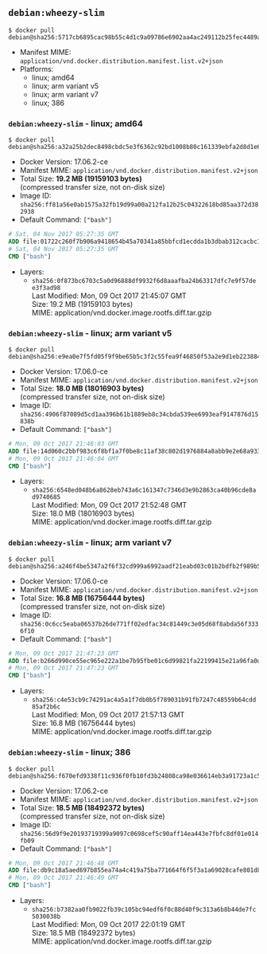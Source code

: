 ## `debian:wheezy-slim`

```console
$ docker pull debian@sha256:5717cb6895cac98b55c4d1c9a09786e6902aa4ac249112b25fec4489a5823267
```

-	Manifest MIME: `application/vnd.docker.distribution.manifest.list.v2+json`
-	Platforms:
	-	linux; amd64
	-	linux; arm variant v5
	-	linux; arm variant v7
	-	linux; 386

### `debian:wheezy-slim` - linux; amd64

```console
$ docker pull debian@sha256:a32a25b2dec8498cbdc5e3f6362c92bd1008b80c161339ebfa2d8d1e64a47ec2
```

-	Docker Version: 17.06.2-ce
-	Manifest MIME: `application/vnd.docker.distribution.manifest.v2+json`
-	Total Size: **19.2 MB (19159103 bytes)**  
	(compressed transfer size, not on-disk size)
-	Image ID: `sha256:ff81a56e0ab1575a32fb19d99a00a212fa12b25c04322618bd85aa372d382938`
-	Default Command: `["bash"]`

```dockerfile
# Sat, 04 Nov 2017 05:27:35 GMT
ADD file:01722c260f7b906a9418654b45a70341a85bbfcd1ecdda1b3dbab312cacbc174 in / 
# Sat, 04 Nov 2017 05:27:35 GMT
CMD ["bash"]
```

-	Layers:
	-	`sha256:0f873bc6703c5a0d96888df9932f6d8aaafba24b63317dfc7e9f57dee3f3ad98`  
		Last Modified: Mon, 09 Oct 2017 21:45:07 GMT  
		Size: 19.2 MB (19159103 bytes)  
		MIME: application/vnd.docker.image.rootfs.diff.tar.gzip

### `debian:wheezy-slim` - linux; arm variant v5

```console
$ docker pull debian@sha256:e9ea0e7f5fd05f9f9be65b5c3f2c55fea9f46850f53a2e9d1eb223884e9f7716
```

-	Docker Version: 17.06.0-ce
-	Manifest MIME: `application/vnd.docker.distribution.manifest.v2+json`
-	Total Size: **18.0 MB (18016903 bytes)**  
	(compressed transfer size, not on-disk size)
-	Image ID: `sha256:4906f87089d5cd1aa396b61b1889eb8c34cbda539ee6993eaf9147876d15838b`
-	Default Command: `["bash"]`

```dockerfile
# Mon, 09 Oct 2017 21:46:03 GMT
ADD file:14d060c2bbf983c6f8bf1a7f0be8c11af38c802d1976884a8abb9e2e68a933ef in / 
# Mon, 09 Oct 2017 21:46:04 GMT
CMD ["bash"]
```

-	Layers:
	-	`sha256:6548ed048b6a8628eb743a6c161347c7346d3e9b2863ca40b96cde8ad9740685`  
		Last Modified: Mon, 09 Oct 2017 21:52:48 GMT  
		Size: 18.0 MB (18016903 bytes)  
		MIME: application/vnd.docker.image.rootfs.diff.tar.gzip

### `debian:wheezy-slim` - linux; arm variant v7

```console
$ docker pull debian@sha256:a246f4be5347a2f6f32cd999a6992aadf21eabd03c01b2bdfb2f989b524fba6c
```

-	Docker Version: 17.06.0-ce
-	Manifest MIME: `application/vnd.docker.distribution.manifest.v2+json`
-	Total Size: **16.8 MB (16756444 bytes)**  
	(compressed transfer size, not on-disk size)
-	Image ID: `sha256:0c6cc5eaba06537b26de771ff02edfac34c81449c3e05d68f8abda56f3336f10`
-	Default Command: `["bash"]`

```dockerfile
# Mon, 09 Oct 2017 21:47:23 GMT
ADD file:b266d990ce55ec965e222a1be7b95fbe01c6d99821fa22199415e21a96fa0d01 in / 
# Mon, 09 Oct 2017 21:47:23 GMT
CMD ["bash"]
```

-	Layers:
	-	`sha256:c4e53cb9c74291ac4a5a1f7db0b5f789031b91fb7247c48559b64cdd85af2b6c`  
		Last Modified: Mon, 09 Oct 2017 21:57:13 GMT  
		Size: 16.8 MB (16756444 bytes)  
		MIME: application/vnd.docker.image.rootfs.diff.tar.gzip

### `debian:wheezy-slim` - linux; 386

```console
$ docker pull debian@sha256:f670efd9338f11c936f0fb10fd3b24808ca98e036614eb3a91723a1c5415b935
```

-	Docker Version: 17.06.2-ce
-	Manifest MIME: `application/vnd.docker.distribution.manifest.v2+json`
-	Total Size: **18.5 MB (18492372 bytes)**  
	(compressed transfer size, not on-disk size)
-	Image ID: `sha256:56d9f9e20193719399a9097c0698cef5c90aff14ea443e7fbfc8df01e014fb09`
-	Default Command: `["bash"]`

```dockerfile
# Mon, 09 Oct 2017 21:46:48 GMT
ADD file:db9c18a5aed697b855ea74a4c419a75ba771664f6f5f3a1a69028cafe801d824 in / 
# Mon, 09 Oct 2017 21:46:49 GMT
CMD ["bash"]
```

-	Layers:
	-	`sha256:b7382aa0fb9022fb39c105bc94edf6f0c88d40f9c313a6b8b44de7fc5030038b`  
		Last Modified: Mon, 09 Oct 2017 22:01:19 GMT  
		Size: 18.5 MB (18492372 bytes)  
		MIME: application/vnd.docker.image.rootfs.diff.tar.gzip
